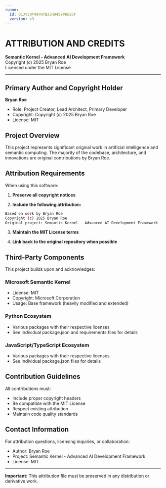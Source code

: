 ```yaml
---
runme:
  id: 01JYJ0Y49FRTBJ3H945YPHE8JF
  version: v3
---
```


# ATTRIBUTION AND CREDITS

**Semantic Kernel - Advanced AI Development Framework**  
Copyright (c) 2025 Bryan Roe  
Licensed under the MIT License

---

## Primary Author and Copyright Holder

**Bryan Roe**

- Role: Project Creator, Lead Architect, Primary Developer
- Copyright: Copyright (c) 2025 Bryan Roe
- License: MIT

## Project Overview

This project represents significant original work in artificial intelligence and semantic computing. The majority of the codebase, architecture, and innovations are original contributions by Bryan Roe.

## Attribution Requirements

When using this software:

1. **Preserve all copyright notices**

2. **Include the following attribution:**

```sh {"id":"01JYJ0Y49E50KTE8S5PR1PRCYG"}
Based on work by Bryan Roe
Copyright (c) 2025 Bryan Roe
Original project: Semantic Kernel - Advanced AI Development Framework
```

3. **Maintain the MIT License terms**

4. **Link back to the original repository when possible**

## Third-Party Components

This project builds upon and acknowledges:

### Microsoft Semantic Kernel

- License: MIT
- Copyright: Microsoft Corporation
- Usage: Base framework (heavily modified and extended)

### Python Ecosystem

- Various packages with their respective licenses
- See individual package.json and requirements files for details

### JavaScript/TypeScript Ecosystem

- Various packages with their respective licenses
- See individual package.json files for details

## Contribution Guidelines

All contributions must:

- Include proper copyright headers
- Be compatible with the MIT License
- Respect existing attribution
- Maintain code quality standards

## Contact Information

For attribution questions, licensing inquiries, or collaboration:

- Author: Bryan Roe
- Project: Semantic Kernel - Advanced AI Development Framework
- License: MIT

---

**Important:** This attribution file must be preserved in any distribution or derivative work.
